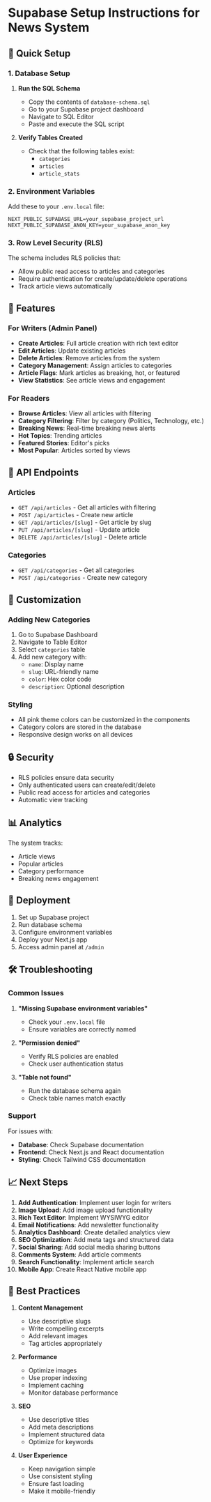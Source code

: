 # Supabase Setup Instructions for News System

## 🚀 Quick Setup

### 1. Database Setup

1. **Run the SQL Schema**
   - Copy the contents of `database-schema.sql`
   - Go to your Supabase project dashboard
   - Navigate to SQL Editor
   - Paste and execute the SQL script

2. **Verify Tables Created**
   - Check that the following tables exist:
     - `categories`
     - `articles`
     - `article_stats`

### 2. Environment Variables

Add these to your `.env.local` file:

```env
NEXT_PUBLIC_SUPABASE_URL=your_supabase_project_url
NEXT_PUBLIC_SUPABASE_ANON_KEY=your_supabase_anon_key
```

### 3. Row Level Security (RLS)

The schema includes RLS policies that:
- Allow public read access to articles and categories
- Require authentication for create/update/delete operations
- Track article views automatically

## 📝 Features

### For Writers (Admin Panel)
- **Create Articles**: Full article creation with rich text editor
- **Edit Articles**: Update existing articles
- **Delete Articles**: Remove articles from the system
- **Category Management**: Assign articles to categories
- **Article Flags**: Mark articles as breaking, hot, or featured
- **View Statistics**: See article views and engagement

### For Readers
- **Browse Articles**: View all articles with filtering
- **Category Filtering**: Filter by category (Politics, Technology, etc.)
- **Breaking News**: Real-time breaking news alerts
- **Hot Topics**: Trending articles
- **Featured Stories**: Editor's picks
- **Most Popular**: Articles sorted by views

## 🔧 API Endpoints

### Articles
- `GET /api/articles` - Get all articles with filtering
- `POST /api/articles` - Create new article
- `GET /api/articles/[slug]` - Get article by slug
- `PUT /api/articles/[slug]` - Update article
- `DELETE /api/articles/[slug]` - Delete article

### Categories
- `GET /api/categories` - Get all categories
- `POST /api/categories` - Create new category

## 🎨 Customization

### Adding New Categories
1. Go to Supabase Dashboard
2. Navigate to Table Editor
3. Select `categories` table
4. Add new category with:
   - `name`: Display name
   - `slug`: URL-friendly name
   - `color`: Hex color code
   - `description`: Optional description

### Styling
- All pink theme colors can be customized in the components
- Category colors are stored in the database
- Responsive design works on all devices

## 🔒 Security

- RLS policies ensure data security
- Only authenticated users can create/edit/delete
- Public read access for articles and categories
- Automatic view tracking

## 📊 Analytics

The system tracks:
- Article views
- Popular articles
- Category performance
- Breaking news engagement

## 🚀 Deployment

1. Set up Supabase project
2. Run database schema
3. Configure environment variables
4. Deploy your Next.js app
5. Access admin panel at `/admin`

## 🛠️ Troubleshooting

### Common Issues

1. **"Missing Supabase environment variables"**
   - Check your `.env.local` file
   - Ensure variables are correctly named

2. **"Permission denied"**
   - Verify RLS policies are enabled
   - Check user authentication status

3. **"Table not found"**
   - Run the database schema again
   - Check table names match exactly

### Support

For issues with:
- **Database**: Check Supabase documentation
- **Frontend**: Check Next.js and React documentation
- **Styling**: Check Tailwind CSS documentation

## 📈 Next Steps

1. **Add Authentication**: Implement user login for writers
2. **Image Upload**: Add image upload functionality
3. **Rich Text Editor**: Implement WYSIWYG editor
4. **Email Notifications**: Add newsletter functionality
5. **Analytics Dashboard**: Create detailed analytics view
6. **SEO Optimization**: Add meta tags and structured data
7. **Social Sharing**: Add social media sharing buttons
8. **Comments System**: Add article comments
9. **Search Functionality**: Implement article search
10. **Mobile App**: Create React Native mobile app

## 🎯 Best Practices

1. **Content Management**
   - Use descriptive slugs
   - Write compelling excerpts
   - Add relevant images
   - Tag articles appropriately

2. **Performance**
   - Optimize images
   - Use proper indexing
   - Implement caching
   - Monitor database performance

3. **SEO**
   - Use descriptive titles
   - Add meta descriptions
   - Implement structured data
   - Optimize for keywords

4. **User Experience**
   - Keep navigation simple
   - Use consistent styling
   - Ensure fast loading
   - Make it mobile-friendly
